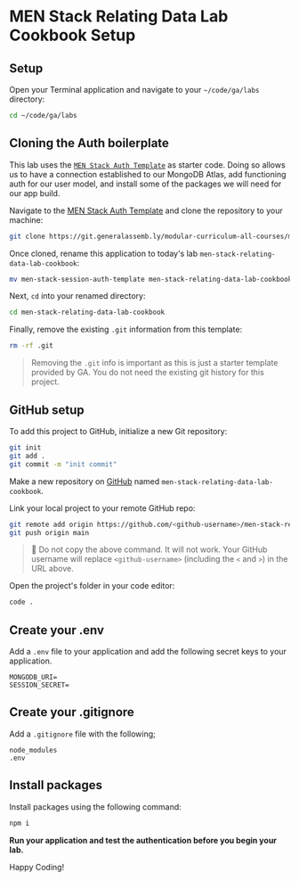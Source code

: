 <h1>
  <span class="headline">MEN Stack Relating Data Lab Cookbook</span>
  <span class="subhead">Setup</span>
</h1>

## Setup

Open your Terminal application and navigate to your `~/code/ga/labs` directory:

```bash
cd ~/code/ga/labs
```

## Cloning the Auth boilerplate

This lab uses the [`MEN Stack Auth Template`](https://git.generalassemb.ly/modular-curriculum-all-courses/men-stack-session-auth-template) as starter code. Doing so allows us to have a connection established to our MongoDB Atlas, add functioning auth for our user model, and install some of the packages we will need for our app build.

Navigate to the [MEN Stack Auth Template](https://git.generalassemb.ly/modular-curriculum-all-courses/men-stack-session-auth-template) and clone the repository to your machine:

```bash
git clone https://git.generalassemb.ly/modular-curriculum-all-courses/men-stack-session-auth-template.git
```

Once cloned, rename this application to today's lab `men-stack-relating-data-lab-cookbook`:

```bash
mv men-stack-session-auth-template men-stack-relating-data-lab-cookbook
```

Next, `cd` into your renamed directory:

```bash
cd men-stack-relating-data-lab-cookbook
```

Finally, remove the existing `.git` information from this template:

```bash
rm -rf .git
```

> Removing the `.git` info is important as this is just a starter template provided by GA. You do not need the existing git history for this project.

## GitHub setup

To add this project to GitHub, initialize a new Git repository:

```bash
git init
git add .
git commit -m "init commit"
```

Make a new repository on [GitHub](https://github.com/) named `men-stack-relating-data-lab-cookbook`.

Link your local project to your remote GitHub repo:

```bash
git remote add origin https://github.com/<github-username>/men-stack-relating-data-lab-cookbook.git
git push origin main
```

> 🚨 Do not copy the above command. It will not work. Your GitHub username will replace `<github-username>` (including the `<` and `>`) in the URL above.

Open the project's folder in your code editor:

```bash
code .
```

## Create your .env

Add a `.env` file to your application and add the following secret keys to your application.

```text
MONGODB_URI=
SESSION_SECRET=
```

## Create your .gitignore

Add a `.gitignore` file with the following;

```text
node_modules
.env
```

## Install packages

Install packages using the following command:

```bash
npm i
```

**Run your application and test the authentication before you begin your lab.**

Happy Coding!
